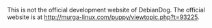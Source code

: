 This is not the official development website of DebianDog.
The official website is at http://murga-linux.com/puppy/viewtopic.php?t=93225.